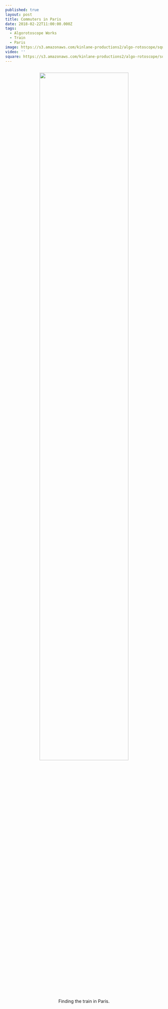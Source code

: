 ```yaml
---
published: true
layout: post
title: Commuters in Paris
date: 2018-02-22T11:00:00.000Z
tags:
  - Algorotoscope Works
  - Train
  - Paris
image: https://s3.amazonaws.com/kinlane-productions2/algo-rotoscope/square/66_189_800_500_0_max_0_-1_-1.jpg
video: ''
square: https://s3.amazonaws.com/kinlane-productions2/algo-rotoscope/square/66_189_800_500_0_max_0_-1_-1_square.jpg
---
```

<p align="center"><img src="{{ page.image }}" width="75%" style="padding: 15px;" /></p>
<center>Finding the train in Paris.</center>
